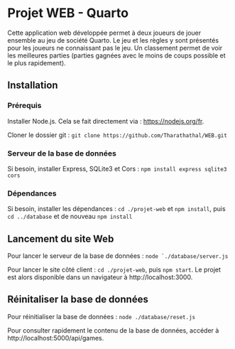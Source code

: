 # Projet WEB - Quarto
Cette application web développée permet à deux joueurs de jouer ensemble au jeu de société Quarto. Le jeu et les règles y sont présentés pour les joueurs ne connaissant pas le jeu. Un classement permet de voir les meilleures parties (parties gagnées avec le moins de coups possible et le plus rapidement).


## Installation

### Prérequis

Installer Node.js. Cela se fait directement via : https://nodejs.org/fr. 

Cloner le dossier git : ```git clone https://github.com/Tharathathal/WEB.git```

### Serveur de la base de données

Si besoin, installer Express, SQLite3 et Cors : ```npm install express sqlite3 cors```

### Dépendances

Si besoin, installer les dépendances : ```cd ./projet-web``` et ```npm install```, puis ```cd ../database``` et de nouveau ```npm install```


## Lancement du site Web

Pour lancer le serveur de la base de données : ```node `./database/server.js```

Pour lancer le site côté client : ```cd ./projet-web```, puis ```npm start```. Le projet est alors disponible dans un navigateur à http://localhost:3000.

## Réinitaliser la base de données

Pour réinitialiser la base de données : ```node ./database/reset.js```

Pour consulter rapidement le contenu de la base de données, accéder à  http://localhost:5000/api/games.